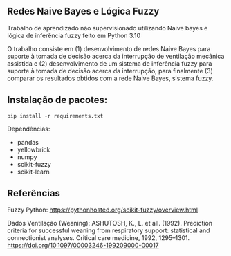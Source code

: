 ## Redes Naive Bayes e Lógica Fuzzy

Trabalho de aprendizado não supervisionado utilizando Naive bayes e lógica de inferência fuzzy feito em Python 3.10

O trabalho consiste em (1) desenvolvimento de redes Naive Bayes para suporte à tomada de decisão acerca da interrupção de ventilação mecânica assistida e (2) desenvolvimento de um sistema de inferência fuzzy para suporte à tomada de decisão acerca da interrupção, para finalmente (3) comparar os resultados obtidos com a rede Naive Bayes, sistema fuzzy.

## Instalação de pacotes:

```
pip install -r requirements.txt
```

Dependências:

- pandas
- yellowbrick 
- numpy
- scikit-fuzzy
- scikit-learn


## Referências
Fuzzy Python:
https://pythonhosted.org/scikit-fuzzy/overview.html

Dados Ventilação (Weaning):
ASHUTOSH, K., L. et all. (1992). Prediction criteria
for successful weaning from respiratory support: statistical and connectionist analyses. Critical care medicine,
1992, 1295–1301. https://doi.org/10.1097/00003246-199209000-00017
